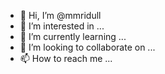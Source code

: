 - 👋 Hi, I’m @mmridull
- 👀 I’m interested in ...
- 🌱 I’m currently learning ...
- 💞️ I’m looking to collaborate on ...
- 📫 How to reach me ...

<!---
mmridull/mmridull is a ✨ special ✨ repository because its `README.md` (this file) appears on your GitHub profile.
You can click the Preview link to take a look at your changes.
--->
